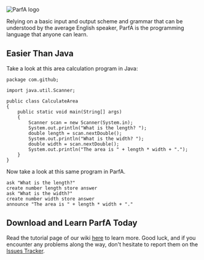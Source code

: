 ![ParfA logo](http://i.imgur.com/yPF8UfJ.png)

Relying on a basic input and output scheme and grammar that can be understood by the average English speaker, ParfA is the programming language that anyone can learn.

## Easier Than Java

Take a look at this area calculation program in Java:
````
package com.github;

import java.util.Scanner;

public class CalculateArea
{
    public static void main(String[] args)
    {
        Scanner scan = new Scanner(System.in);
        System.out.println("What is the length? ");
        double length = scan.nextDouble();
        System.out.println("What is the width? ");
        double width = scan.nextDouble();
        System.out.println("The area is " + length * width + ".");
    }
}
````
Now take a look at this same program in ParfA.
````
ask "What is the length?"
create number length store answer
ask "What is the width?"
create number width store answer
announce "The area is " + length * width + "."
````

## Download and Learn ParfA Today

Read the tutorial page of our wiki [here](https://github.com/arjunvnair/ParfA/wiki/Tutorial) to learn more. Good luck, and if you encounter any problems along the way, don't hesitate to report them on the [Issues Tracker](https://github.com/arjunvnair/ParfA/wiki/Tutorial).
